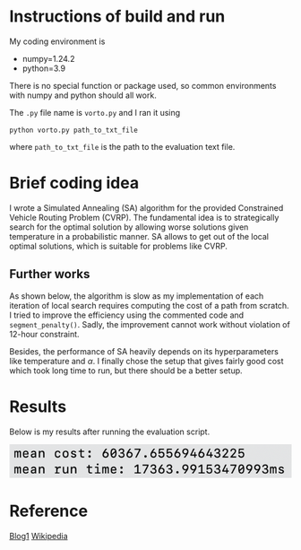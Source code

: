 # Instructions of build and run

My coding environment is 
- numpy=1.24.2
- python=3.9

There is no special function or package used, so common environments with numpy and python should all work.

The `.py` file name is `vorto.py` and I ran it using 
```
python vorto.py path_to_txt_file
```
where `path_to_txt_file` is the path to the evaluation text file.

# Brief coding idea
I wrote a Simulated Annealing (SA) algorithm for the provided Constrained Vehicle Routing Problem (CVRP). The fundamental idea is to strategically search for the optimal solution by allowing worse solutions given temperature in a probabilistic manner. SA allows to get out of the local optimal solutions, which is suitable for problems like CVRP.

## Further works
As shown below, the algorithm is slow as my implementation of each iteration of local search requires computing the cost of a path from scratch. I tried to improve the efficiency using the commented code and `segment_penalty()`. Sadly, the improvement cannot work without violation of 12-hour constraint.

Besides, the performance of SA heavily depends on its hyperparameters like temperature and $\alpha$. I finally chose the setup that gives fairly good cost which took long time to run, but there should be a better setup.

# Results
Below is my results after running the evaluation script.

<img src="results.png">

# Reference
[Blog1](https://towardsdatascience.com/optimization-techniques-simulated-annealing-d6a4785a1de7)
[Wikipedia](https://en.wikipedia.org/wiki/Simulated_annealing)